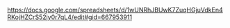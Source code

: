 https://docs.google.com/spreadsheets/d/1wUNRhJBUwK7ZuqHGjuVdkEn4RKojHZCrS52iy0r7qL4/edit#gid=667953911

